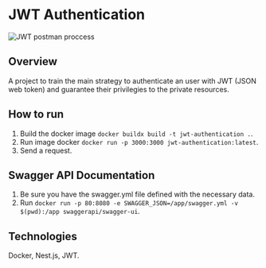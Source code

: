 # JWT Authentication
<img src="https://miro.medium.com/v2/resize:fit:1400/1*kZZ2hiPrsb5_DTgVETcXyQ.gif" alt="JWT postman proccess" />

## Overview
A project to train the main strategy to authenticate an user with JWT (JSON web token) and guarantee their privilegies to the private resources.

## How to run
1. Build the docker image `docker buildx build -t jwt-authentication .`.
2. Run image docker `docker run -p 3000:3000 jwt-authentication:latest`.
3. Send a request.

## Swagger API Documentation
1. Be sure you have the swagger.yml file defined with the necessary data.
2. Run `docker run -p 80:8080 -e SWAGGER_JSON=/app/swagger.yml -v $(pwd):/app swaggerapi/swagger-ui`.

## Technologies
Docker, Nest.js, JWT.
